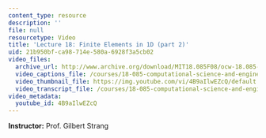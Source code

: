 ```yaml
---
content_type: resource
description: ''
file: null
resourcetype: Video
title: 'Lecture 18: Finite Elements in 1D (part 2)'
uid: 21b950bf-ca98-714e-580a-6928f3a5cb02
video_files:
  archive_url: http://www.archive.org/download/MIT18.085F08/ocw-18.085-f08-lec18_300k.mp4
  video_captions_file: /courses/18-085-computational-science-and-engineering-i-fall-2008/ac2bed890557566e9f60dad7ccabc688_4B9aIlwEZcQ.vtt
  video_thumbnail_file: https://img.youtube.com/vi/4B9aIlwEZcQ/default.jpg
  video_transcript_file: /courses/18-085-computational-science-and-engineering-i-fall-2008/2dc20dca37f51da4fd9d392a6eaa6e92_4B9aIlwEZcQ.pdf
video_metadata:
  youtube_id: 4B9aIlwEZcQ
---
```


**Instructor:** Prof. Gilbert Strang
